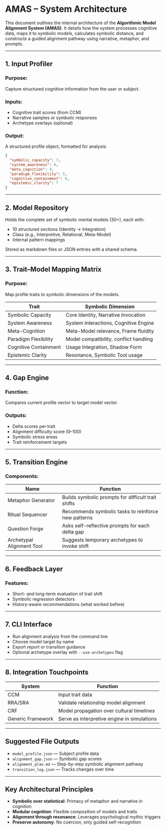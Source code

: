 # AMAS – System Architecture

This document outlines the internal architecture of the **Algorithmic Model Alignment System (AMAS)**. It details how the system processes cognitive data, maps it to symbolic models, calculates symbolic distance, and constructs a guided alignment pathway using narrative, metaphor, and prompts.

---

## 1. Input Profiler

### Purpose:
Capture structured cognitive information from the user or subject.

### Inputs:
- Cognitive trait scores (from CCM)
- Narrative samples or symbolic responses
- Archetype overlays (optional)

### Output:
A structured profile object, formatted for analysis:
```json
{
  "symbolic_capacity": 7,
  "system_awareness": 6,
  "meta_cognition": 4,
  "paradigm_flexibility": 5,
  "cognitive_containment": 6,
  "epistemic_clarity": 7
}
```

---

## 2. Model Repository

Holds the complete set of symbolic mental models (30+), each with:
- 10 structured sections (Identity → Integration)
- Class (e.g., Interpretive, Relational, Meta-Model)
- Internal pattern mappings

Stored as markdown files or JSON entries with a shared schema.

---

## 3. Trait–Model Mapping Matrix

### Purpose:
Map profile traits to symbolic dimensions of the models.

| Trait | Symbolic Dimension |
|-------|--------------------|
| Symbolic Capacity | Core Identity, Narrative Invocation |
| System Awareness | System Interactions, Cognitive Engine |
| Meta-Cognition | Meta-Model relevance, Frame fluidity |
| Paradigm Flexibility | Model compatibility, conflict handling |
| Cognitive Containment | Usage Integration, Shadow Form |
| Epistemic Clarity | Resonance, Symbolic Tool usage |

---

## 4. Gap Engine

### Function:
Compares current profile vector to target model vector.

### Outputs:
- Delta scores per trait
- Alignment difficulty score (0–100)
- Symbolic stress areas
- Trait reinforcement targets

---

## 5. Transition Engine

### Components:
| Name | Function |
|------|----------|
| Metaphor Generator | Builds symbolic prompts for difficult trait shifts |
| Ritual Sequencer | Recommends symbolic tasks to reinforce new patterns |
| Question Forge | Asks self-reflective prompts for each delta gap |
| Archetypal Alignment Tool | Suggests temporary archetypes to invoke shift |

---

## 6. Feedback Layer

### Features:
- Short- and long-term evaluation of trait shift
- Symbolic regression detectors
- History-aware recommendations (what worked before)

---

## 7. CLI Interface

- Run alignment analysis from the command line
- Choose model target by name
- Export report or transition guidance
- Optional archetype overlay with `--use-archetypes` flag

---

## 8. Integration Touchpoints

| System | Function |
|--------|----------|
| CCM | Input trait data |
| RRA/SRA | Validate relationship model alignment |
| CRF | Model propagation over cultural timelines |
| Generic Framework | Serve as interpretive engine in simulations |

---

## Suggested File Outputs

- `model_profile.json` — Subject profile data
- `alignment_gap.json` — Symbolic gap scores
- `alignment_plan.md` — Step-by-step symbolic alignment pathway
- `transition_log.json` — Tracks changes over time

---

## Key Architectural Principles

- **Symbolic over statistical**: Primacy of metaphor and narrative in cognition
- **Modular cognition**: Flexible composition of models and traits
- **Alignment through resonance**: Leverages psychological mythic triggers
- **Preserve autonomy**: No coercion, only guided self-recognition